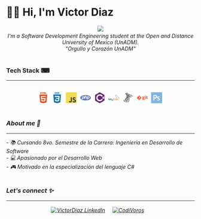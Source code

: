 

 <div id="header" align="left">
      <h1 align="left">👋🏾 Hi, I'm Victor Diaz</h1> 
    </div>
    <div id="banner" align="center">
      <img src="https://i.postimg.cc/1thY9nzV/Mi-Presentacion-2021.png" width="650" /> <br>
 <em font-family="Consolas"> I'm a Software Development Engineering student at the Open and Distance University of Mexico (UnADM). <br>
  "Orgullo y Corazón UnADM"
 </em> 
    </div>
    <br>
    <div align="left">
      <h3>Tech Stack ⌨</h3>
 <hr style="height:1px;border:none;color:#333;background-color:#333;" />
      <div align="center">
        <br>
       <img src="https://github.com/devicons/devicon/blob/master/icons/html5/html5-plain-wordmark.svg" title="HTML5" alt="HTML" width="30" height="30" />&nbsp;
       <img src="https://github.com/devicons/devicon/blob/master/icons/css3/css3-plain-wordmark.svg" title="CSS" alt="CSS" width="30" height="30" />&nbsp;
       <img src="https://github.com/devicons/devicon/blob/master/icons/javascript/javascript-original.svg" title="javascript" alt="javascript" width="30" height="30" />&nbsp;
       <img src="https://github.com/devicons/devicon/blob/master/icons/php/php-plain.svg" title="PHP" alt="PHP" width="30" height="30" />&nbsp;
       <img src="https://github.com/devicons/devicon/blob/master/icons/csharp/csharp-plain.svg" title="C#" alt="C#" width="30" height="30" />&nbsp;
       <img src="https://github.com/devicons/devicon/blob/master/icons/mysql/mysql-original-wordmark.svg" title="mysql" alt="mysql" width="30" height="30" />&nbsp;     
       <img src="https://github.com/devicons/devicon/blob/master/icons/microsoftsqlserver/microsoftsqlserver-plain.svg" title="mssql" alt="mssql" width="30" height="30"/>&nbsp;       
       <img src="https://github.com/devicons/devicon/blob/master/icons/git/git-plain-wordmark.svg" title="Git" alt="Git" width="30" height="30" />&nbsp;
       <img src="https://github.com/devicons/devicon/blob/master/icons/photoshop/photoshop-plain.svg" title="Photshop" alt="Photshop" width="30" height="30" />&nbsp;<em>
      </div>
    </div>
    <br>    
 <div id="header" align="left">
      <h3>About me 💬</h3> 
 <hr style="height:1px;border:none;color:#333;background-color:#333;" />
 - 📚 Cursando 8vo. Semestre de la Carrera: Ingenieria en Desarrollo de Software <br>
 - 💻 Apasionado por el Desarrollo Web <br>
 - 🎮 Motivado en la especialización del lenguaje C#
        </div>
        <br>
  <div align="center">
<h3 align="left">Let's connect ✨</h3>
 <hr style="height:1px;border:none;color:#333;background-color:#333;" />
</div>
<p align="center">
<a href="https://www.linkedin.com/in/victormdiazl/" target="blank">
<img align="center" width="30px" alt="VictorDiaz LinkedIn" src="https://www.vectorlogo.zone/logos/linkedin/linkedin-icon.svg"/></a> &nbsp; &nbsp;
<a href="https://www.youtube.com/channel/UCOb5VdzdlgvPhDY7RTrN1nA" target="blank">
<img align="center" width="30px" alt="CodiVoros" src="https://www.vectorlogo.zone/logos/youtube/youtube-icon.svg"/></a> &nbsp; &nbsp;

</p>


<!--
**VMDiazL/VMDiazL** is a ✨ _special_ ✨ repository because its `README.md` (this file) appears on your GitHub profile.

Here are some ideas to get you started:

- 🔭 I’m currently working on ...
- 🌱 I’m currently learning ...
- 👯 I’m looking to collaborate on ...
- 🤔 I’m looking for help with ...
- 💬 Ask me about ...
- 📫 How to reach me: ...
- 😄 Pronouns: ...
- ⚡ Fun fact: ...
-->
